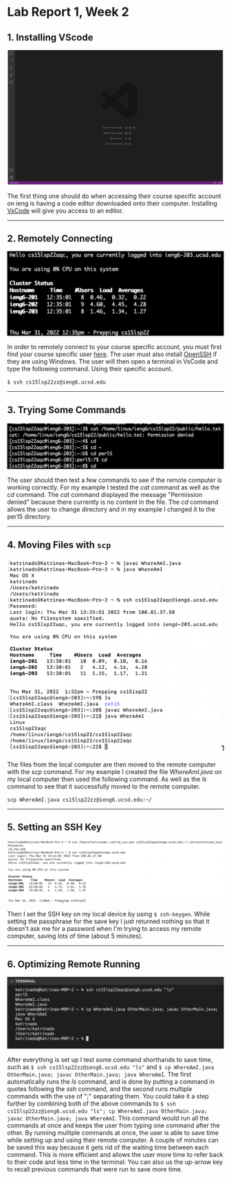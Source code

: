 # Lab Report 1, Week 2

## 1. Installing VScode
![Image](vscode.png)

The first thing one should do when accessing their course specific account on ieng is having a code editor downloaded onto their computer. Installing [VsCode](https://code.visualstudio.com/) will give you access to an editor.

---

## 2. Remotely Connecting
![Image](remote.png)

In order to remotely connect to your course specific account, you must first find your course specific user [here](
https://sdacs.ucsd.edu/~icc/index.php). The user must also install [OpenSSH](https://docs.microsoft.com/en-us/windows-server/administration/openssh/openssh_install_firstuse) if they are using Windows. The user will then open a terminal in VsCode and type the following command. Using their specific account.

```
$ ssh cs15lsp22zz@ieng6.ucsd.edu
```

---

## 3. Trying Some Commands
![Image](commands.png)

The user should then test a few commands to see if the remote computer is working correctly. For my example I tested the *cat* command as well as the *cd* command. The *cat* command displayed the message "Permission denied" because there currently is no content in the file. The *cd* command allows the user to change directory and in my example I changed it to the per15 directory.

---

## 4. Moving Files with `scp`
![Image](scp.png)

The files from the local computer are then moved to the remote computer with the *scp* command. For my example I created the file *WhereAmI.java* on my local computer then used the following command. As well as the *ls* command to see that it successfully moved to the remote computer.

```
scp WhereAmI.java cs15lsp22zz@ieng6.ucsd.edu:~/
```

---

## 5. Setting an SSH Key
![Image](sshkey.png)

Then I set the SSH key on my local device by using `$ ssh-keygen`. While setting the passphrase for the save key I just returned nothing so that it doesn't ask me for a password when I'm trying to access my remote computer, saving lots of time (about 5 minutes).

---

## 6. Optimizing Remote Running
![Image](optimize.png)

After everything is set up I test some command shorthands to save time, such as `$ ssh cs15lsp22zz@ieng6.ucsd.edu "ls"` and `$ cp WhereAmI.java OtherMain.java; javac OtherMain.java; java WhereAmI`. The first automatically runs the *ls* command, and is done by putting a command in quotes following the *ssh* command, and the second runs multiple commands with the use of ";" separating them. You could take it a step further by combining both of the above commands to `$ ssh cs15lsp22zz@ieng6.ucsd.edu "ls"; cp WhereAmI.java OtherMain.java; javac OtherMain.java; java WhereAmI`. This command would run all the commands at once and keeps the user from typing one command after the other. By running multiple commands at once, the user is able to save time while setting up and using their remote computer. A couple of minutes can be saved this way because it gets rid of the waiting time between each command. This is more efficient and allows the user more time to refer back to their code and less time in the terminal. You can also us the up-arrow key to recall previous commands that were run to save more time.
